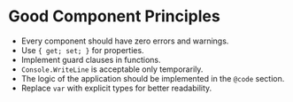 # Good Component Principles
- Every component should have zero errors and warnings.
- Use `{ get; set; }` for properties.
- Implement guard clauses in functions.
- `Console.WriteLine` is acceptable only temporarily.
- The logic of the application should be implemented in the `@code` section.
- Replace `var` with explicit types for better readability.